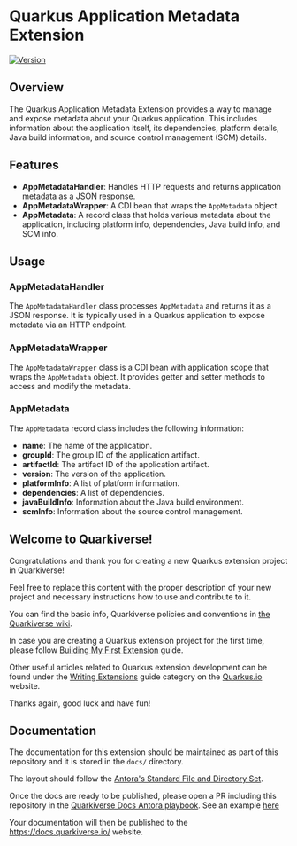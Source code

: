 # Quarkus Application Metadata Extension

[![Version](https://img.shields.io/maven-central/v/io.quarkiverse/quarkus-app-metadata-extension?logo=apache-maven&style=flat-square)](https://central.sonatype.com/artifact/io.quarkiverse/quarkus-app-metadata-extension-parent)

## Overview

The Quarkus Application Metadata Extension provides a way to manage and expose metadata about your Quarkus application. This includes information about the application itself, its dependencies, platform details, Java build information, and source control management (SCM) details.

## Features

- **AppMetadataHandler**: Handles HTTP requests and returns application metadata as a JSON response.
- **AppMetadataWrapper**: A CDI bean that wraps the `AppMetadata` object.
- **AppMetadata**: A record class that holds various metadata about the application, including platform info, dependencies, Java build info, and SCM info.

## Usage

### AppMetadataHandler

The `AppMetadataHandler` class processes `AppMetadata` and returns it as a JSON response. It is typically used in a Quarkus application to expose metadata via an HTTP endpoint.

### AppMetadataWrapper

The `AppMetadataWrapper` class is a CDI bean with application scope that wraps the `AppMetadata` object. It provides getter and setter methods to access and modify the metadata.

### AppMetadata

The `AppMetadata` record class includes the following information:
- **name**: The name of the application.
- **groupId**: The group ID of the application artifact.
- **artifactId**: The artifact ID of the application artifact.
- **version**: The version of the application.
- **platformInfo**: A list of platform information.
- **dependencies**: A list of dependencies.
- **javaBuildInfo**: Information about the Java build environment.
- **scmInfo**: Information about the source control management.

## Welcome to Quarkiverse!

Congratulations and thank you for creating a new Quarkus extension project in Quarkiverse!

Feel free to replace this content with the proper description of your new project and necessary instructions how to use and contribute to it.

You can find the basic info, Quarkiverse policies and conventions in [the Quarkiverse wiki](https://github.com/quarkiverse/quarkiverse/wiki).

In case you are creating a Quarkus extension project for the first time, please follow [Building My First Extension](https://quarkus.io/guides/building-my-first-extension) guide.

Other useful articles related to Quarkus extension development can be found under the [Writing Extensions](https://quarkus.io/guides/#writing-extensions) guide category on the [Quarkus.io](https://quarkus.io) website.

Thanks again, good luck and have fun!

## Documentation

The documentation for this extension should be maintained as part of this repository and it is stored in the `docs/` directory.

The layout should follow the [Antora's Standard File and Directory Set](https://docs.antora.org/antora/2.3/standard-directories/).

Once the docs are ready to be published, please open a PR including this repository in the [Quarkiverse Docs Antora playbook](https://github.com/quarkiverse/quarkiverse-docs/blob/main/antora-playbook.yml#L7). See an example [here](https://github.com/quarkiverse/quarkiverse-docs/pull/1)

Your documentation will then be published to the <https://docs.quarkiverse.io/> website.

